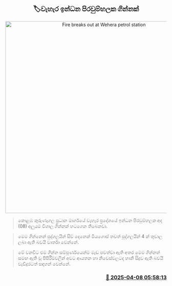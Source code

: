 <p align='center'><b><h2 align='center' title='Fire breaks out at Wehera petrol station'>🏷වැහැර ඉන්ධන පිරවුම්හලක ගින්නක්</h2></b></p>
<p align='center'><img src='https://helakuru.sgp1.cdn.digitaloceanspaces.com/esana/images/lib/_fire-kurunegala.jpg' width='600' alt='Fire breaks out at Wehera petrol station'></p>

> කොළඹ කුරුණෑගල ප්‍රධාන මාර්ගයේ වැහැර ප්‍රදේශයේ ඉන්ධන පිරවුම්හලක අද (08) අලුයම විශාල ගින්නක් හටගෙන තිබෙනවා.

> මෙම ගින්නෙන් පුද්ගලයින් සිව් දෙනෙක් මියගොස් තවත් පුද්ගලයින් 4 ක් තුවාල ලබා ඇති බවයි වාර්තා වෙන්නේ.

> මේ වනවිට එම ගින්න සම්පූර්ණයෙන්ම මැඩ පවත්වා ඇති අතර මෙම ගින්නත් සමඟ ඇති වූ පිපිරීම්වලින් අවට ආයතන හා නිවෙස්වලටද හානි සිදුව ඇති බවයි වැඩිදුරටත් සඳහන් වෙන්නේ.



<h3 align='right'><a href='https://www.helakuru.lk/esana/p/109057/'>📅 2025-04-08 05:58:13</a></h3>
